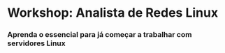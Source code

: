 # Workshop:  Analista de Redes Linux

### Aprenda o essencial para já começar a trabalhar com servidores Linux










